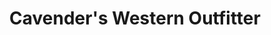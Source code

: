 ---
title: "Cavender's Western Outfitter"
url: /san-angelo/cavenders-western-outfitter/
shop: Kleidung
---